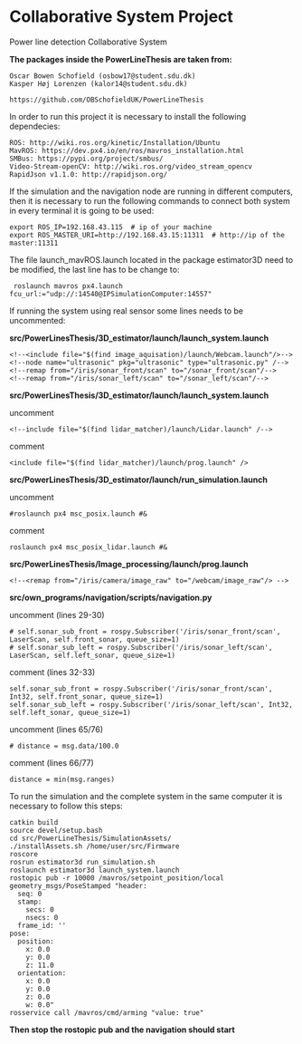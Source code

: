# Collaborative System Project
Power line detection Collaborative System

**The packages inside the PowerLineThesis are taken from:**

	Oscar Bowen Schofield (osbow17@student.sdu.dk)
	Kasper Høj Lorenzen (kalor14@student.sdu.dk)
	
	https://github.com/OBSchofieldUK/PowerLineThesis

In order to run this project it is necessary to install the following dependecies:

    ROS: http://wiki.ros.org/kinetic/Installation/Ubuntu
    MavROS: https://dev.px4.io/en/ros/mavros_installation.html
    SMBus: https://pypi.org/project/smbus/
    Video-Stream-openCV: http://wiki.ros.org/video_stream_opencv
    RapidJson v1.1.0: http://rapidjson.org/

If the simulation and the navigation node are running in different computers, then it is necessary 
to run the following commands to connect both system in every terminal it is going to be used:

	export ROS_IP=192.168.43.115  # ip of your machine
	export ROS_MASTER_URI=http://192.168.43.15:11311  # http://ip of the master:11311

The file launch_mavROS.launch located in the package estimator3D need to be modified, the last line
has to be change to:

	 roslaunch mavros px4.launch fcu_url:="udp://:14540@IPSimulationComputer:14557"

If running the system using real sensor some lines needs to be uncommented:

**src/PowerLinesThesis/3D_estimator/launch/launch_system.launch**

	<!--<include file="$(find image_aquisation)/launch/Webcam.launch"/>-->
	<!--node name="ultrasonic" pkg="ultrasonic" type="ultrasonic.py" /-->
	<!--remap from="/iris/sonar_front/scan" to="/sonar_front/scan"/-->
	<!--remap from="/iris/sonar_left/scan" to="/sonar_left/scan"/-->

**src/PowerLinesThesis/3D_estimator/launch/launch_system.launch**

uncomment

	<!--include file="$(find lidar_matcher)/launch/Lidar.launch" /--> 
comment

	<include file="$(find lidar_matcher)/launch/prog.launch" />
	
**src/PowerLinesThesis/3D_estimator/launch/run_simulation.launch**

uncomment

	#roslaunch px4 msc_posix.launch #&
comment

	roslaunch px4 msc_posix_lidar.launch #&

**src/PowerLinesThesis/Image_processing/launch/prog.launch**

	<!--<remap from="/iris/camera/image_raw" to="/webcam/image_raw"/> -->
	
**src/own_programs/navigation/scripts/navigation.py**

uncomment (lines 29-30)
	
	# self.sonar_sub_front = rospy.Subscriber('/iris/sonar_front/scan', LaserScan, self.front_sonar, queue_size=1)
	# self.sonar_sub_left = rospy.Subscriber('/iris/sonar_left/scan', LaserScan, self.left_sonar, queue_size=1)

comment (lines 32-33)


	self.sonar_sub_front = rospy.Subscriber('/iris/sonar_front/scan', Int32, self.front_sonar, queue_size=1)
	self.sonar_sub_left = rospy.Subscriber('/iris/sonar_left/scan', Int32, self.left_sonar, queue_size=1)

uncomment (lines 65/76)

	# distance = msg.data/100.0
	
comment (lines 66/77)

	distance = min(msg.ranges)


To run the simulation and the complete system in the same computer it is necessary to follow this
steps:

	catkin build
	source devel/setup.bash
	cd src/PowerLineThesis/SimulationAssets/
	./installAssets.sh /home/user/src/Firmware
	roscore
	rosrun estimator3d run_simulation.sh 
	roslaunch estimator3d launch_system.launch
	rostopic pub -r 10000 /mavros/setpoint_position/local geometry_msgs/PoseStamped "header:
	  seq: 0
	  stamp:
	    secs: 0
	    nsecs: 0
	  frame_id: ''
	pose:
	  position:
	    x: 0.0
	    y: 0.0
	    z: 11.0
	  orientation:
	    x: 0.0
	    y: 0.0
	    z: 0.0
	    w: 0.0" 
	rosservice call /mavros/cmd/arming "value: true"
	
**Then stop the rostopic pub and the navigation should start**
	
